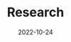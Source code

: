 ---
title: Research
date: 2022-10-24
type: landing

cascade:
  - _target:
      kind: page
    params:
      show_breadcrumb: true

sections:
  - block: collection
    id: research
    content:
      title: Research
      filters:
        folders:
          - research
    design:
      view: article-grid
      columns: 2
---